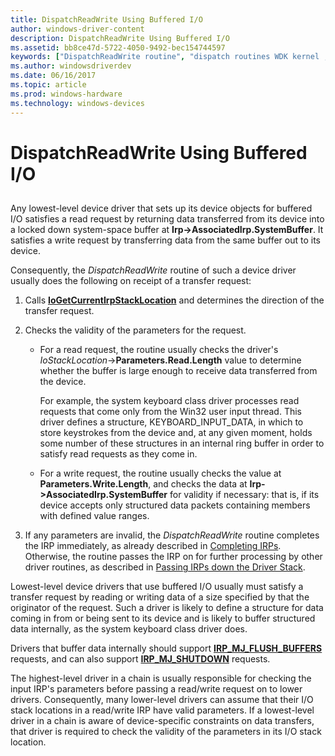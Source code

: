 ```yaml
---
title: DispatchReadWrite Using Buffered I/O
author: windows-driver-content
description: DispatchReadWrite Using Buffered I/O
ms.assetid: bb8ce47d-5722-4050-9492-bec154744597
keywords: ["DispatchReadWrite routine", "dispatch routines WDK kernel , DispatchReadWrite routine", "read/write dispatch routines WDK kernel", "IRP_MJ_WRITE I/O function codes", "IRP_MJ_READ I/O function codes", "data transfers WDK kernel , read/write dispatch routines", "transferring data WDK kernel , read/write dispatch routines", "buffered I/O WDK kernel", "I/O WDK kernel , buffered"]
ms.author: windowsdriverdev
ms.date: 06/16/2017
ms.topic: article
ms.prod: windows-hardware
ms.technology: windows-devices
---
```


# DispatchReadWrite Using Buffered I/O


## <a href="" id="ddk-dispatchreadwrite-using-buffered-i-o-kg"></a>


Any lowest-level device driver that sets up its device objects for buffered I/O satisfies a read request by returning data transferred from its device into a locked down system-space buffer at **Irp-&gt;AssociatedIrp.SystemBuffer**. It satisfies a write request by transferring data from the same buffer out to its device.

Consequently, the *DispatchReadWrite* routine of such a device driver usually does the following on receipt of a transfer request:

1.  Calls [**IoGetCurrentIrpStackLocation**](https://msdn.microsoft.com/library/windows/hardware/ff549174) and determines the direction of the transfer request.

2.  Checks the validity of the parameters for the request.

    -   For a read request, the routine usually checks the driver's *IoStackLocation*-&gt;**Parameters.Read.Length** value to determine whether the buffer is large enough to receive data transferred from the device.

        For example, the system keyboard class driver processes read requests that come only from the Win32 user input thread. This driver defines a structure, KEYBOARD\_INPUT\_DATA, in which to store keystrokes from the device and, at any given moment, holds some number of these structures in an internal ring buffer in order to satisfy read requests as they come in.

    -   For a write request, the routine usually checks the value at **Parameters.Write.Length**, and checks the data at **Irp-&gt;AssociatedIrp.SystemBuffer** for validity if necessary: that is, if its device accepts only structured data packets containing members with defined value ranges.

3.  If any parameters are invalid, the *DispatchReadWrite* routine completes the IRP immediately, as already described in [Completing IRPs](completing-irps.md). Otherwise, the routine passes the IRP on for further processing by other driver routines, as described in [Passing IRPs down the Driver Stack](passing-irps-down-the-driver-stack.md).

Lowest-level device drivers that use buffered I/O usually must satisfy a transfer request by reading or writing data of a size specified by that the originator of the request. Such a driver is likely to define a structure for data coming in from or being sent to its device and is likely to buffer structured data internally, as the system keyboard class driver does.

Drivers that buffer data internally should support [**IRP\_MJ\_FLUSH\_BUFFERS**](https://msdn.microsoft.com/library/windows/hardware/ff550760) requests, and can also support [**IRP\_MJ\_SHUTDOWN**](https://msdn.microsoft.com/library/windows/hardware/ff550807) requests.

The highest-level driver in a chain is usually responsible for checking the input IRP's parameters before passing a read/write request on to lower drivers. Consequently, many lower-level drivers can assume that their I/O stack locations in a read/write IRP have valid parameters. If a lowest-level driver in a chain is aware of device-specific constraints on data transfers, that driver is required to check the validity of the parameters in its I/O stack location.

 

 




